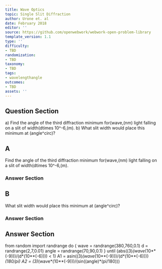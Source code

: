 ```yaml
---
title: Wave Optics
topic: Single Slit Diffraction
author: Urone et. al
date: February 2018
editor: ''
source: https://github.com/openwebwork/webwork-open-problem-library
template_version: 1.1
type: ''
difficulty:
- TBD
randomization:
- TBD
taxonomy:
- TBD
tags:
- wavelengthangle
outcomes:
- TBD
assets: ''
---
```


## Question Section 

a) Find the angle of the third diffraction minimum for(wave,(nm) light falling on a slit of width(dtimes 10^-6,(m).
b) What slit width would place this minimum at (angle^circ)?

## A
Find the angle of the third diffraction minimum for(wave,(nm) light falling on a slit of width(dtimes 10^-6,(m).
### Answer Section
## B
What slit width would place this minimum at (angle^circ)?
### Answer Section


## Answer Section

from random import randrange
do {
wave = randrange(380,760,0.1)
d = randrange(2,7,0.01)
angle = randrange(70,90,0.1)
} until (abs((3)*(wave*(10**(-9)))/(d*(10**(-6)))) < 1)
A1 = asin((3)*(wave*(10**(-9)))/(d*(10**(-6))))*(180/pi)
A2 = (3)*(wave*(10**(-9)))/(sin((angle)*(pi/180)))